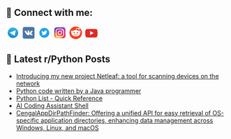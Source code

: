 ## 🔎 Connect with me:
[<img src="https://github.com/bullbesh/bullbesh/blob/main/images/Telegram.png" width="32" height="32" />](https://t.me/bullbesh)
[<img src="https://github.com/bullbesh/bullbesh/blob/main/images/VK.png" width="32" height="32" />](https://vk.com/bullbesh)
[<img src="https://github.com/bullbesh/bullbesh/blob/main/images/Twitter.png" width="32" height="32" />](https://twitter.com/bullbesh1)
[<img src="https://github.com/bullbesh/bullbesh/blob/main/images/Instagram.png" width="32" height="32" />](https://www.instagram.com/bullbesh)
[<img src="https://github.com/bullbesh/bullbesh/blob/main/images/Reddit.png" width="32" height="32" />](https://www.reddit.com/user/bullbesh)
[<img src="https://github.com/bullbesh/bullbesh/blob/main/images/YouTube.png" width="32" height="32" />](https://www.youtube.com/channel/UCtfjRs6uzgq5mfm8S06WTcg)

## 📕 Latest r/Python Posts
<!-- BLOG-POST-LIST:START -->
- [Introducing my new project Netleaf: a tool for scanning devices on the network](https://www.reddit.com/r/Python/comments/182m274/introducing_my_new_project_netleaf_a_tool_for/)
- [Python code written by a Java programmer](https://www.reddit.com/r/Python/comments/182lmu7/python_code_written_by_a_java_programmer/)
- [Python List - Quick Reference](https://www.reddit.com/r/Python/comments/182ho6k/python_list_quick_reference/)
- [AI Coding Assistant Shell](https://www.reddit.com/r/Python/comments/182hjqc/ai_coding_assistant_shell/)
- [CengalAppDirPathFinder: Offering a unified API for easy retrieval of OS-specific application directories, enhancing data management across Windows, Linux, and macOS](https://www.reddit.com/r/Python/comments/182gm8o/cengalappdirpathfinder_offering_a_unified_api_for/)
<!-- BLOG-POST-LIST:END -->
